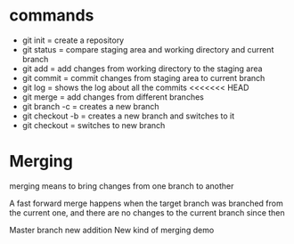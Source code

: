 # commands
- git init = create a repository
- git status = compare staging area and working directory and current branch
- git add = add changes from working directory to the staging area
- git commit = commit changes from staging area to current branch
- git log = shows the log about all the commits
<<<<<<< HEAD
- git merge = add changes from different branches
- git branch -c = creates a new branch
- git checkout -b = creates a new branch and switches to it
- git checkout = switches to new branch

# Merging
merging means to bring changes from one branch to another

A fast forward merge happens when the target branch was branched from the current
one, and there are no changes to the current branch since then


Master branch new addition
New kind of merging demo
